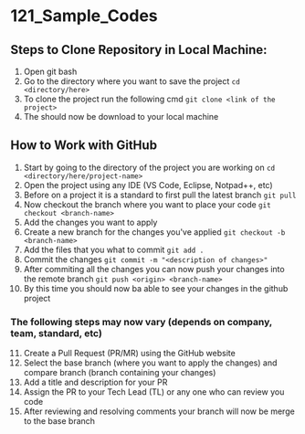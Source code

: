 # 121_Sample_Codes

## Steps to Clone Repository in Local Machine:
1. Open git bash
2. Go to the directory where you want to save the project ```cd <directory/here>```
3. To clone the project run the following cmd ```git clone <link of the project>```
4. The should now be download to your local machine

## How to Work with GitHub
1. Start by going to the directory of the project you are working on ```cd <directory/here/project-name>```
2. Open the project using any IDE (VS Code, Eclipse, Notpad++, etc)
3. Before on a project it is a standard to first pull the latest branch ```git pull```
4. Now checkout the branch where you want to place your code ```git checkout <branch-name>```
5. Add the changes you want to apply
6. Create a new branch for the changes you've applied ```git checkout -b <branch-name>```
7. Add the files that you what to commit ```git add .```
8. Commit the changes ```git commit -m "<description of changes>"```
9. After commiting all the changes you can now push your changes into the remote branch ```git push <origin> <branch-name>```
10. By this time you should now ba able to see your changes in the github project
### The following steps may now vary (depends on company, team, standard, etc)
11. Create a Pull Request (PR/MR) using the GitHub website
12. Select the base branch (where you want to apply the changes) and compare branch (branch containing your changes)
13. Add a title and description for your PR
14. Assign the PR to your Tech Lead (TL) or any one who can review you code
15. After reviewing and resolving comments your branch will now be merge to the base branch 
